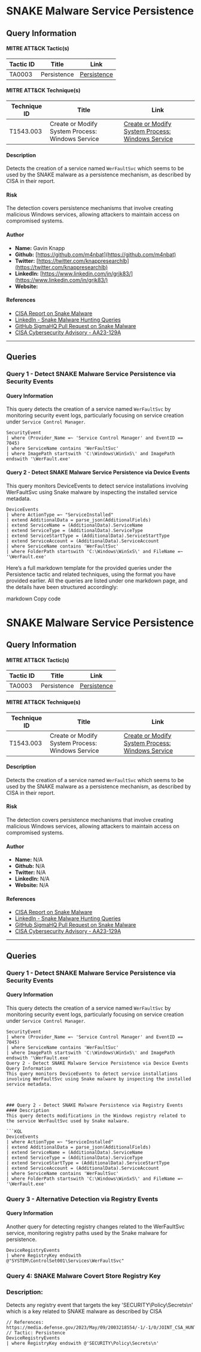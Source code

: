 # SNAKE Malware Service Persistence

## Query Information

#### MITRE ATT&CK Tactic(s)

| Tactic ID | Title    | Link    |
| ---  | --- | --- |
| TA0003 | Persistence | [Persistence](https://attack.mitre.org/tactics/TA0003/) |

#### MITRE ATT&CK Technique(s)

| Technique ID | Title    | Link    |
| ---  | --- | --- |
| T1543.003 | Create or Modify System Process: Windows Service | [Create or Modify System Process: Windows Service](https://attack.mitre.org/techniques/T1543/003/) |

#### Description
Detects the creation of a service named `WerFaultSvc` which seems to be used by the SNAKE malware as a persistence mechanism, as described by CISA in their report.

#### Risk
The detection covers persistence mechanisms that involve creating malicious Windows services, allowing attackers to maintain access on compromised systems.

#### Author 
- **Name:** Gavin Knapp
- **Github:** [https://github.com/m4nbat](https://github.com/m4nbat)
- **Twitter:** [https://twitter.com/knappresearchlb](https://twitter.com/knappresearchlb)
- **LinkedIn:** [https://www.linkedin.com/in/grjk83/](https://www.linkedin.com/in/grjk83/)
- **Website:**

#### References
- [CISA Report on Snake Malware](https://media.defense.gov/2023/May/09/2003218554/-1/-1/0/JOINT_CSA_HUNTING_RU_INTEL_SNAKE_MALWARE_20230509.PDF)
- [LinkedIn - Snake Malware Hunting Queries](https://www.linkedin.com/pulse/snake-malware-hunting-queries-kql-jani-vleurinck/)
- [GitHub SigmaHQ Pull Request on Snake Malware](https://github.com/SigmaHQ/sigma/pull/4231/files)
- [CISA Cybersecurity Advisory - AA23-129A](https://www.cisa.gov/news-events/cybersecurity-advisories/aa23-129a)

---

## Queries

### Query 1 - Detect SNAKE Malware Service Persistence via Security Events

#### Query Information
This query detects the creation of a service named `WerFaultSvc` by monitoring security event logs, particularly focusing on service creation under `Service Control Manager`.
```KQL
SecurityEvent 
| where (Provider_Name =~ 'Service Control Manager' and EventID == 7045) 
| where ServiceName contains 'WerFaultSvc' 
| where ImagePath startswith 'C:\Windows\WinSxS\' and ImagePath endswith '\WerFault.exe'
```
#### Query 2 - Detect SNAKE Malware Service Persistence via Device Events
This query monitors DeviceEvents to detect service installations involving WerFaultSvc using Snake malware by inspecting the installed service metadata.

```KQL
DeviceEvents
| where ActionType =~ "ServiceInstalled"
| extend AdditionalData = parse_json(AdditionalFields)
| extend ServiceName = (AdditionalData).ServiceName
| extend ServiceType = (AdditionalData).ServiceType
| extend ServiceStartType = (AdditionalData).ServiceStartType
| extend ServiceAccount = (AdditionalData).ServiceAccount
| where ServiceName contains 'WerFaultSvc' 
| where FolderPath startswith 'C:\Windows\WinSxS\' and FileName =~ '\WerFault.exe'
```


Here’s a full markdown template for the provided queries under the Persistence tactic and related techniques, using the format you have provided earlier. All the queries are listed under one markdown page, and the details have been structured accordingly:

markdown
Copy code
# SNAKE Malware Service Persistence

## Query Information

#### MITRE ATT&CK Tactic(s)

| Tactic ID | Title    | Link    |
| ---  | --- | --- |
| TA0003 | Persistence | [Persistence](https://attack.mitre.org/tactics/TA0003/) |

#### MITRE ATT&CK Technique(s)

| Technique ID | Title    | Link    |
| ---  | --- | --- |
| T1543.003 | Create or Modify System Process: Windows Service | [Create or Modify System Process: Windows Service](https://attack.mitre.org/techniques/T1543/003/) |

#### Description
Detects the creation of a service named `WerFaultSvc` which seems to be used by the SNAKE malware as a persistence mechanism, as described by CISA in their report.

#### Risk
The detection covers persistence mechanisms that involve creating malicious Windows services, allowing attackers to maintain access on compromised systems.

#### Author <Optional>
- **Name:** N/A
- **Github:** N/A
- **Twitter:** N/A
- **LinkedIn:** N/A
- **Website:** N/A

#### References
- [CISA Report on Snake Malware](https://media.defense.gov/2023/May/09/2003218554/-1/-1/0/JOINT_CSA_HUNTING_RU_INTEL_SNAKE_MALWARE_20230509.PDF)
- [LinkedIn - Snake Malware Hunting Queries](https://www.linkedin.com/pulse/snake-malware-hunting-queries-kql-jani-vleurinck/)
- [GitHub SigmaHQ Pull Request on Snake Malware](https://github.com/SigmaHQ/sigma/pull/4231/files)
- [CISA Cybersecurity Advisory - AA23-129A](https://www.cisa.gov/news-events/cybersecurity-advisories/aa23-129a)

---

## Queries

### Query 1 - Detect SNAKE Malware Service Persistence via Security Events

#### Query Information
This query detects the creation of a service named `WerFaultSvc` by monitoring security event logs, particularly focusing on service creation under `Service Control Manager`.

```KQL
SecurityEvent 
| where (Provider_Name =~ 'Service Control Manager' and EventID == 7045) 
| where ServiceName contains 'WerFaultSvc' 
| where ImagePath startswith 'C:\Windows\WinSxS\' and ImagePath endswith '\WerFault.exe'
Query 2 - Detect SNAKE Malware Service Persistence via Device Events
Query Information
This query monitors DeviceEvents to detect service installations involving WerFaultSvc using Snake malware by inspecting the installed service metadata.



### Query 2 - Detect SNAKE Malware Persistence via Registry Events
#### Description
This query detects modifications in the Windows registry related to the service WerFaultSvc used by Snake malware.

```KQL
DeviceEvents
| where ActionType =~ "ServiceInstalled"
| extend AdditionalData = parse_json(AdditionalFields)
| extend ServiceName = (AdditionalData).ServiceName
| extend ServiceType = (AdditionalData).ServiceType
| extend ServiceStartType = (AdditionalData).ServiceStartType
| extend ServiceAccount = (AdditionalData).ServiceAccount
| where ServiceName contains 'WerFaultSvc' 
| where FolderPath startswith 'C:\Windows\WinSxS\' and FileName =~ '\WerFault.exe'
```
### Query 3 - Alternative Detection via Registry Events
#### Query Information
Another query for detecting registry changes related to the WerFaultSvc service, monitoring registry paths used by the Snake malware for persistence.

```KQL
DeviceRegistryEvents
| where RegistryKey endswith @"SYSTEM\ControlSet001\Services\WerFaultSvc"
```

### Query 4: SNAKE Malware Covert Store Registry Key
### Description: 
Detects any registry event that targets the key 'SECURITY\Policy\Secrets\n' which is a key related to SNAKE malware as described by CISA

```KQL
// References: https://media.defense.gov/2023/May/09/2003218554/-1/-1/0/JOINT_CSA_HUNTING_RU_INTEL_SNAKE_MALWARE_20230509.PDF
// Tactic: Persistence
DeviceRegistryEvents 
| where RegistryKey endswith @'SECURITY\Policy\Secrets\n'
```






